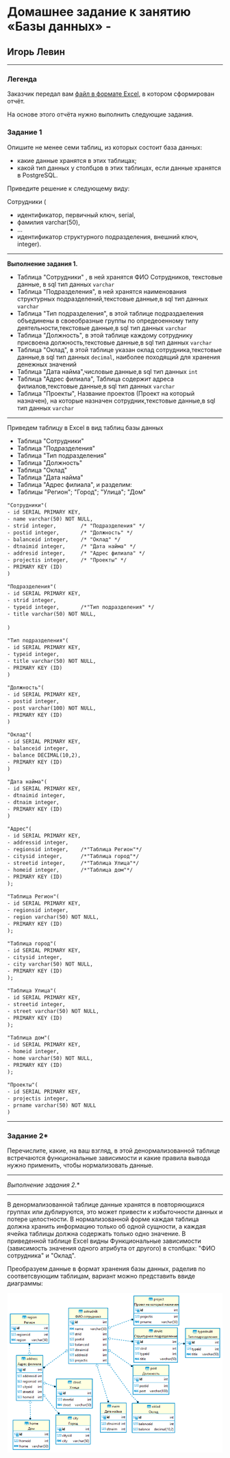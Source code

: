 # Домашнее задание к занятию </br> «Базы данных» - </br>

## Игорь Левин
 
---
### Легенда

Заказчик передал вам [файл в формате Excel](https://github.com/netology-code/sdb-homeworks/blob/main/resources/hw-12-1.xlsx), в котором сформирован отчёт. 

На основе этого отчёта нужно выполнить следующие задания.

### Задание 1

Опишите не менее семи таблиц, из которых состоит база данных:

- какие данные хранятся в этих таблицах;
- какой тип данных у столбцов в этих таблицах, если данные хранятся в PostgreSQL.

Приведите решение к следующему виду:

Сотрудники (

- идентификатор, первичный ключ, serial,
- фамилия varchar(50),
- ...
- идентификатор структурного подразделения, внешний ключ, integer).

---

**Выполнение задания 1.**


- Таблица "Сотрудники" , в ней хранятся ФИО Сотрудников, текстовые данные, в sql тип данных `varchar`
- Таблица "Подразделения",  в ней хранятся наименования структурных подразделений,текстовые данные,в sql тип данных `varchar`
- Таблица "Тип подразделения", в этой таблице подраздаеления объединены в своеобразные группы по опредеоенному типу деятельности,текстовые данные,в sql тип данных `varchar`
- Таблица "Должность", в этой таблице каждому сотруднику присвоена должность,текстовые данные,в sql тип данных `varchar`
- Таблица "Оклад", в этой таблице указан оклад сотрудника,текстовые данные,в sql тип данных `decimal`, наиболее походящий для хранения денежных значений
- Таблица "Дата найма",числовые данные,в sql тип данных `int`
- Таблица "Адрес филиала", Таблица содержит адреса филиалов,текстовые данные,в sql тип данных `varchar`
- Таблица "Проекты", Название проектов (Проект на который назначен), на которые назначен сотрудник,текстовые данные,в sql  тип данных `varchar`

---
 Приведем таблицу в Excel в вид таблиц базы данных 
 
- Таблица "Сотрудники" 
- Таблица "Подразделения"
- Таблица "Тип подразделения"
- Таблица "Должность"
- Таблица "Оклад"
- Таблица "Дата найма"
- Таблица "Адрес филиала",
  и разделим:
- Таблицы "Регион"; "Город"; "Улица"; "Дом"

 
```
"Сотрудники"(
- id SERIAL PRIMARY KEY,
- name varchar(50) NOT NULL,
- strid integer,		/* "Подразделения" */
- postid integer,		/* "Должность" */
- balanceid integer,	/* "Оклад" */
- dtnaimid integer,		/* "Дата найма" */
- addresid integer,		/* "Адрес филиала" */
- projectis integer,	/* "Проекты" */
- PRIMARY KEY (ID)
)
```
```
"Подразделения"(
- id SERIAL PRIMARY KEY,
- strid integer,
- typeid integer, 		/*"Тип подразделения" */
- title varchar(50) NOT NULL,

)
```
```
"Тип подразделения"(
- id SERIAL PRIMARY KEY,
- typeid integer,
- title varchar(50) NOT NULL,
- PRIMARY KEY (ID)
)
```
```
"Должность"(
- id SERIAL PRIMARY KEY,
- postid integer,
- post varchar(100) NOT NULL,
- PRIMARY KEY (ID)
)
```
```
"Оклад"(
- id SERIAL PRIMARY KEY,
- balanceid integer,
- balance DECIMAL(10,2),
- PRIMARY KEY (ID)
)
```
```
"Дата найма"(
- id SERIAL PRIMARY KEY,
- dtnaimid integer,
- dtnaim integer,
- PRIMARY KEY (ID)
)
```
```
"Адрес"(
- id SERIAL PRIMARY KEY,
- addressid integer,
- regionsid integer,	/*"Таблица Регион"*/
- citysid integer,		/*"Таблица город"*/
- streetid integer,		/*"Таблица Улица"*/
- homeid integer,		/*"Таблица дом"*/
- PRIMARY KEY (ID)
);
```
```
"Таблица Регион"(
- id SERIAL PRIMARY KEY,
- regionsid integer,
- region varchar(50) NOT NULL,
- PRIMARY KEY (ID)
);
```
```
"Таблица город"(
- id SERIAL PRIMARY KEY,
- citysid integer,
- city varchar(50) NOT NULL,
- PRIMARY KEY (ID)
);
```

```
"Таблица Улица"(
- id SERIAL PRIMARY KEY,
- streetid integer,
- street varchar(50) NOT NULL,
- PRIMARY KEY (ID)
);
```
```
"Таблица дом"(
- id SERIAL PRIMARY KEY,
- homeid integer,
- home varchar(50) NOT NULL,
- PRIMARY KEY (ID)
);
```
```
"Проекты"(
- id SERIAL PRIMARY KEY,
- projectis integer,	
- prname varchar(50) NOT NULL
)
```



---

### Задание 2*

Перечислите, какие, на ваш взгляд, в этой денормализованной таблице встречаются функциональные зависимости и какие правила вывода нужно применить, чтобы нормализовать данные.

---

**Выполнение задания 2*.**

---
В денормализованной таблице данные хранятся в повторяющихся группах или дублируются,  это может привести к избыточности данных и потере целостности.
В нормализованной форме каждая таблица должна хранить информацию только об одной сущности, а каждая ячейка таблицы должна содержать только одно значение.
В приведенной таблице Excel видны Функциональные зависимости (зависимость значения одного атрибута от другого) в столбцах: "ФИО сотрудника" и "Оклад".

Преобразуем данные в формат хранения  базы данных, раделив по соответсвующим таблицам, вариант можно представить ввиде диаграммы:

 ![test.png](https://github.com/elekpow/netology/blob/main/reldb/lesson1/images/test.png)

